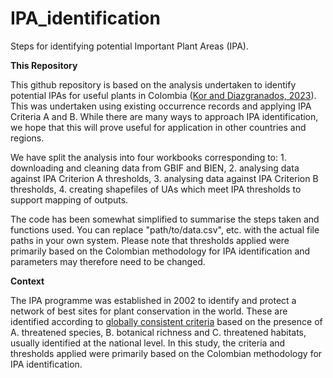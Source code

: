 # IPA_identification
Steps for identifying potential Important Plant Areas (IPA).

**This Repository**

This github repository is based on the analysis undertaken to identify potential IPAs for useful plants in Colombia ([Kor and Diazgranados, 2023](https://www.researchgate.net/publication/372187721_Identifying_important_plant_areas_for_useful_plant_species_in_Colombia)). This was undertaken using existing occurrence records and applying IPA Criteria A and B. While there are many ways to approach IPA identification, we hope that this will prove useful for application in other countries and regions. 

We have split the analysis into four workbooks corresponding to: 1. downloading and cleaning data from GBIF and BIEN, 2. analysing data against IPA Criterion A thresholds, 3. analysing data against IPA Criterion B thresholds, 4. creating shapefiles of UAs which meet IPA thresholds to support mapping of outputs. 

The code has been somewhat simplified to summarise the steps taken and functions used. You can replace "path/to/data.csv", etc. with the actual file paths in your own system. Please note that thresholds applied were primarily based on the Colombian methodology for IPA identification and parameters may therefore need to be changed.

**Context**

The IPA programme was established in 2002 to identify and protect a network of best sites for plant conservation in the world. These are identified according to [globally consistent criteria](https://link.springer.com/article/10.1007/s10531-017-1336-6) based on the presence of A. threatened species, B. botanical richness and C. threatened habitats, usually identified at the national level. In this study, the criteria and thresholds applied were primarily based on the Colombian methodology for IPA identification.
